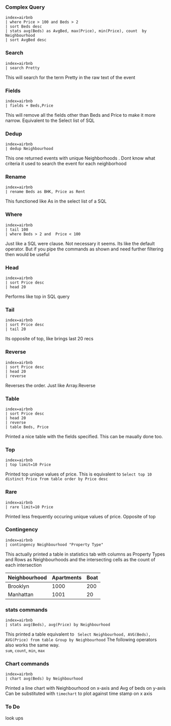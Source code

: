 ### Complex Query
```
index=airbnb 
| where Price > 100 and Beds > 2 
| sort Beds desc 
| stats avg(Beds) as AvgBed, max(Price), min(Price), count  by Neighbourhood 
| sort AvgBed desc
```

### Search
```
index=airbnb 
| search Pretty
```
This will search for the term Pretty in the raw text of the event

### Fields
```
index=airbnb 
| fields + Beds,Price
```
This will remove all the fields other than Beds and Price to make it more narrow. Equivalent to the Select list of SQL


### Dedup
```
index=airbnb 
| dedup Neighbourhood
```
This one returned events with unique Neighborhoods . Dont know what criteria it used to search the event for each neighborhood

### Rename
```
index=airbnb 
| rename Beds as BHK, Price as Rent
```
This functioned like As in the select list of a SQL

### Where
```
index=airbnb 
| tail 100
| where Beds > 2 and  Price < 100
```
Just like a SQL were clause. Not necessary it seems. Its like the default operator. But if you pipe the commands as shown and need further filtering then would be useful

### Head
```
index=airbnb 
| sort Price desc
| head 20
```
Performs like top in SQL query

### Tail
```
index=airbnb 
| sort Price desc
| tail 20
```
Its opposite of top, like brings last 20 recs

### Reverse
```
index=airbnb 
| sort Price desc
| head 20 
| reverse
```
Reverses the order. Just like Array.Reverse

### Table
```
index=airbnb 
| sort Price desc
| head 20 
| reverse 
| table Beds, Price
```
Printed a nice table with the fields specified. This can be maually done too.

### Top
```
index=airbnb 
| top limit=10 Price
```
Printed top unique values of price. This is equivalent to `Select top 10 distinct Price from table order by Price desc`

### Rare
```
index=airbnb 
| rare limit=10 Price
```
Printed less frequently occuring unique values of price. Opposite of top

### Contingency
```
index=airbnb 
| contingency Neighbourhood "Property Type"
```
This actually printed a table in statistics tab with columns as Property Types and Rows as Neighbourhoods and the intersecting cells as the count of each intersection

|Neighbourhood|Apartments|Boat|
|---|---|---|
|Brooklyn|1000|200|
|Manhattan|1001|20|


### stats commands
```
index=airbnb 
| stats avg(Beds), avg(Price) by Neighbourhood
```
This printed a table equivalent to ` Select Neighbourhood, AVG(Beds), AVG(Price) from table Group by Neighbourhood`
The following operators also works the same way.  
`sum`, `count`, `min`, `max`

### Chart commands
```
index=airbnb 
| chart avg(Beds) by Neighbourhood
```
Printed a line chart with Neighbourhood on x-axis and Avg of beds on y-axis  
Can be substituted with `timechart` to plot against time stamp on x axis

### To Do
look ups


